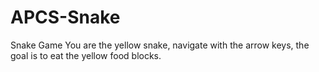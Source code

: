 # APCS-Snake
Snake Game
You are the yellow snake, navigate with the arrow keys, the goal is to eat the yellow food blocks.
